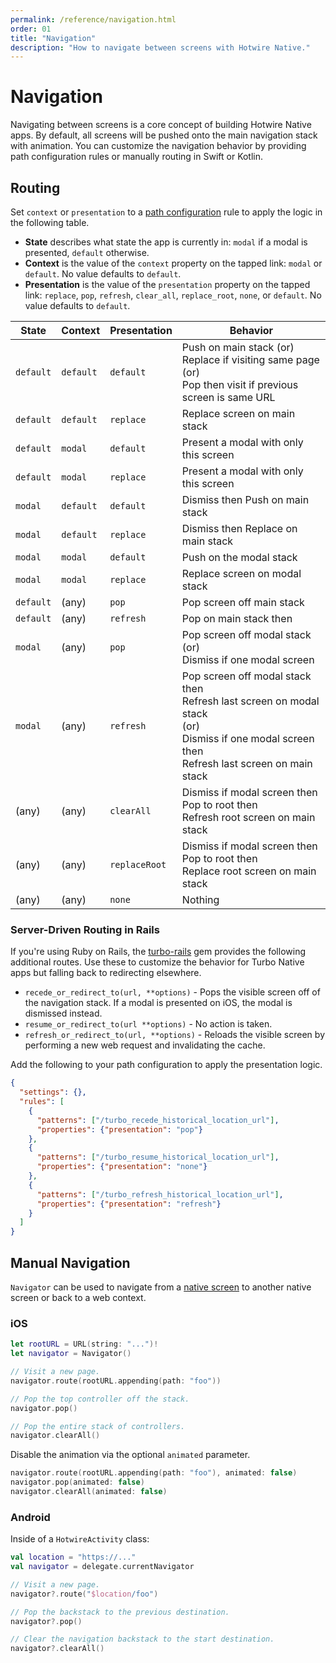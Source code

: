 ```yaml
---
permalink: /reference/navigation.html
order: 01
title: "Navigation"
description: "How to navigate between screens with Hotwire Native."
---
```


# Navigation

Navigating between screens is a core concept of building Hotwire Native apps. By default, all screens will be pushed onto the main navigation stack with animation. You can customize the navigation behavior by providing path configuration rules or manually routing in Swift or Kotlin.

## Routing

Set `context` or `presentation` to a [path configuration](/reference/path-configuration) rule to apply the logic in the following table.

* **State** describes what state the app is currently in: `modal` if a modal is presented, `default` otherwise.
* **Context** is the value of the `context` property on the tapped link: `modal` or `default`. No value defaults to `default`.
* **Presentation** is the value of the `presentation` property on the tapped link: `replace`, `pop`, `refresh`, `clear_all`, `replace_root`, `none`, or `default`. No value defaults to `default`.

<table>
  <thead>
    <tr>
      <th>State</th>
      <th>Context</th>
      <th>Presentation</th>
      <th>Behavior</th>
    </tr>
  </thead>
  <tbody>
    <tr>
      <td><code>default</code></td>
      <td><code>default</code></td>
      <td><code>default</code></td>
      <td>
        Push on main stack (or)<br>
        Replace if visiting same page (or)<br>
        Pop then visit if previous screen is same URL
      </td>
    </tr>
    <tr>
      <td><code>default</code></td>
      <td><code>default</code></td>
      <td><code>replace</code></td>
      <td>Replace screen on main stack</td>
    </tr>
    <tr>
      <td><code>default</code></td>
      <td><code>modal</code></td>
      <td><code>default</code></td>
      <td>Present a modal with only this screen</td>
    </tr>
    <tr>
      <td><code>default</code></td>
      <td><code>modal</code></td>
      <td><code>replace</code></td>
      <td>Present a modal with only this screen</td>
    </tr>
    <tr>
      <td><code>modal</code></td>
      <td><code>default</code></td>
      <td><code>default</code></td>
      <td>Dismiss then Push on main stack</td>
    </tr>
    <tr>
      <td><code>modal</code></td>
      <td><code>default</code></td>
      <td><code>replace</code></td>
      <td>Dismiss then Replace on main stack</td>
    </tr>
    <tr>
      <td><code>modal</code></td>
      <td><code>modal</code></td>
      <td><code>default</code></td>
      <td>Push on the modal stack</td>
    </tr>
    <tr>
      <td><code>modal</code> </td>
      <td><code>modal</code></td>
      <td><code>replace</code></td>
      <td>Replace screen on modal stack</td>
    </tr>
    <tr>
      <td><code>default</code></td>
      <td>(any)</td>
      <td><code>pop</code></td>
      <td>Pop screen off main stack</td>
    </tr>
    <tr>
      <td><code>default</code></td>
      <td>(any)</td>
      <td><code>refresh</code></td>
      <td>Pop on main stack then</td>
    </tr>
    <tr>
      <td><code>modal</code></td>
      <td>(any)</td>
      <td><code>pop</code></td>
      <td>
        Pop screen off modal stack (or)<br>
        Dismiss if one modal screen
      </td>
    </tr>
    <tr>
      <td><code>modal</code></td>
      <td>(any)</td>
      <td><code>refresh</code></td>
      <td>
        Pop screen off modal stack then<br>
        Refresh last screen on modal stack<br>
        (or)<br>
        Dismiss if one modal screen then<br>
        Refresh last screen on main stack
      </td>
    </tr>
    <tr>
      <td>(any)</td>
      <td>(any)</td>
      <td><code>clearAll</code></td>
      <td>
        Dismiss if modal screen then<br>
        Pop to root then<br>
        Refresh root screen on main stack
      </td>
    </tr>
    <tr>
      <td>(any)</td>
      <td>(any)</td>
      <td><code>replaceRoot</code></td>
      <td>
        Dismiss if modal screen then<br>
        Pop to root then<br>
        Replace root screen on main stack
      </td>
    </tr>
    <tr>
      <td>(any)</td>
      <td>(any)</td>
      <td><code>none</code></td>
      <td>Nothing</td>
    </tr>
  </tbody>
</table>

### Server-Driven Routing in Rails

If you're using Ruby on Rails, the [turbo-rails](https://github.com/hotwired/turbo-rails) gem provides the following additional routes. Use these to customize the behavior for Turbo Native apps but falling back to redirecting elsewhere.

* `recede_or_redirect_to(url, **options)` - Pops the visible screen off of the navigation stack. If a modal is presented on iOS, the modal is dismissed instead.
* `resume_or_redirect_to(url **options)` - No action is taken.
* `refresh_or_redirect_to(url, **options)` - Reloads the visible screen by performing a new web request and invalidating the cache.

Add the following to your path configuration to apply the presentation logic.

```json
{
  "settings": {},
  "rules": [
    {
      "patterns": ["/turbo_recede_historical_location_url"],
      "properties": {"presentation": "pop"}
    },
    {
      "patterns": ["/turbo_resume_historical_location_url"],
      "properties": {"presentation": "none"}
    },
    {
      "patterns": ["/turbo_refresh_historical_location_url"],
      "properties": {"presentation": "refresh"}
    }
  ]
}
```

## Manual Navigation

`Navigator` can be used to navigate from a [native screen](/overview/native-screens) to another native screen or back to a web context.

### iOS

```swift
let rootURL = URL(string: "...")!
let navigator = Navigator()

// Visit a new page.
navigator.route(rootURL.appending(path: "foo"))

// Pop the top controller off the stack.
navigator.pop()

// Pop the entire stack of controllers.
navigator.clearAll()
```

Disable the animation via the optional `animated` parameter.

```swift
navigator.route(rootURL.appending(path: "foo"), animated: false)
navigator.pop(animated: false)
navigator.clearAll(animated: false)
```

### Android

Inside of a `HotwireActivity` class:

```kotlin
val location = "https://..."
val navigator = delegate.currentNavigator

// Visit a new page.
navigator?.route("$location/foo")

// Pop the backstack to the previous destination.
navigator?.pop()

// Clear the navigation backstack to the start destination.
navigator?.clearAll()
```
